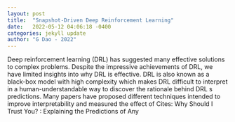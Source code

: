 ```yaml
---
layout: post
title:  "Snapshot-Driven Deep Reinforcement Learning"
date:   2022-05-12 04:06:18 -0400
categories: jekyll update
author: "G Dao - 2022"
---
```

Deep reinforcement learning (DRL) has suggested many effective solutions to complex problems. Despite the impressive achievements of DRL, we have limited insights into why DRL is effective. DRL is also known as a black-box model with high complexity which makes DRL difficult to interpret in a human-understandable way to discover the rationale behind DRL s predictions. Many papers have proposed different techniques intended to improve interpretability and measured the effect of Cites:   Why Should I Trust You? : Explaining the Predictions of Any